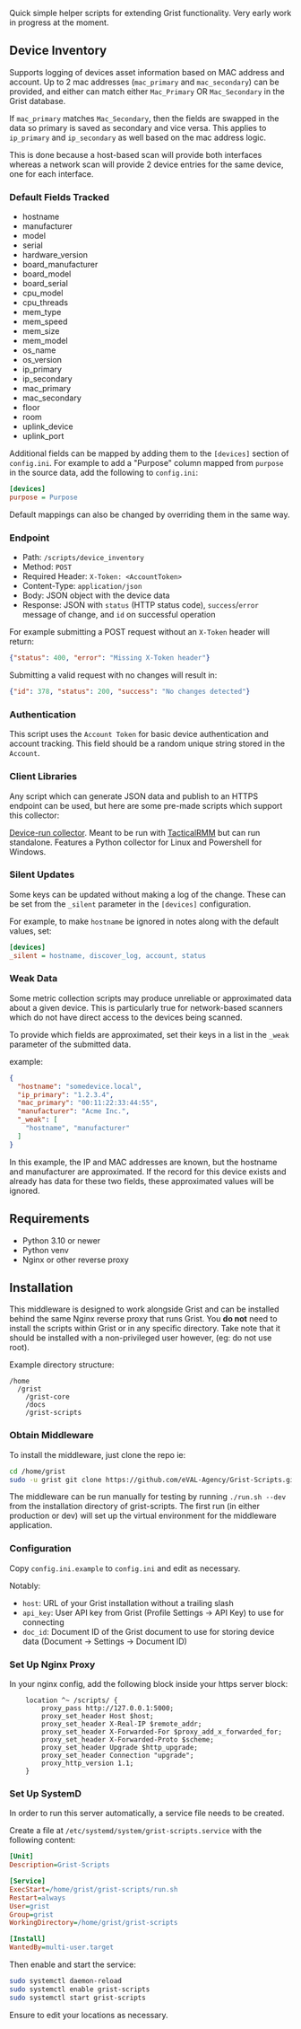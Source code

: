 Quick simple helper scripts for extending Grist functionality.
Very early work in progress at the moment.

## Device Inventory

Supports logging of devices asset information based on MAC address and account.
Up to 2 mac addresses (`mac_primary` and `mac_secondary`) can be provided,
and either can match either `Mac_Primary` OR `Mac_Secondary` in the Grist database.

If `mac_primary` matches `Mac_Secondary`, then the fields are swapped in the data so
primary is saved as secondary and vice versa.
This applies to `ip_primary` and `ip_secondary` as well based on the mac address logic.

This is done because a host-based scan will provide both interfaces whereas a network scan
will provide 2 device entries for the same device, one for each interface.

### Default Fields Tracked

* hostname
* manufacturer
* model
* serial
* hardware_version
* board_manufacturer
* board_model
* board_serial
* cpu_model
* cpu_threads
* mem_type
* mem_speed
* mem_size
* mem_model
* os_name
* os_version
* ip_primary
* ip_secondary
* mac_primary
* mac_secondary
* floor
* room
* uplink_device
* uplink_port

Additional fields can be mapped by adding them to the `[devices]` section of `config.ini`.
For example to add a "Purpose" column mapped from `purpose` in the source data, add the following to `config.ini`:

```ini
[devices]
purpose = Purpose
```

Default mappings can also be changed by overriding them in the same way.

### Endpoint

* Path: `/scripts/device_inventory`
* Method: `POST`
* Required Header: `X-Token: <AccountToken>`
* Content-Type: `application/json`
* Body: JSON object with the device data
* Response: JSON with `status` (HTTP status code), `success`/`error` message of change, and `id` on successful operation

For example submitting a POST request without an `X-Token` header will return:

```json
{"status": 400, "error": "Missing X-Token header"}
```

Submitting a valid request with no changes will result in:

```json
{"id": 378, "status": 200, "success": "No changes detected"}
```

### Authentication

This script uses the `Account Token` for basic device authentication and account tracking.
This field should be a random unique string stored in the `Account`.

### Client Libraries

Any script which can generate JSON data and publish to an HTTPS endpoint can be used,
but here are some pre-made scripts which support this collector:

[Device-run collector](https://github.com/eVAL-Agency/ScriptsCollection/tree/main/dist/inventory).
Meant to be run with [TacticalRMM](https://docs.tacticalrmm.com/) but can run standalone.
Features a Python collector for Linux and Powershell for Windows.

### Silent Updates

Some keys can be updated without making a log of the change.
These can be set from the `_silent` parameter in the `[devices]` configuration.

For example, to make `hostname` be ignored in notes along with the default values, set:

```ini
[devices]
_silent = hostname, discover_log, account, status
```

### Weak Data

Some metric collection scripts may produce unreliable or approximated data about a given device.
This is particularly true for network-based scanners which do not have direct access to the devices being scanned.

To provide which fields are approximated, set their keys in a list in the `_weak` parameter of the submitted data.

example:

```json
{
  "hostname": "somedevice.local",
  "ip_primary": "1.2.3.4",
  "mac_primary": "00:11:22:33:44:55",
  "manufacturer": "Acme Inc.",
  "_weak": [
    "hostname", "manufacturer"
  ]
}
```

In this example, the IP and MAC addresses are known, but the hostname and manufacturer are approximated.
If the record for this device exists and already has data for these two fields, these approximated values will be ignored.


## Requirements

* Python 3.10 or newer
* Python venv
* Nginx or other reverse proxy


## Installation

This middleware is designed to work alongside Grist and can be installed behind the same Nginx reverse proxy
that runs Grist.
You **do not** need to install the scripts within Grist or in any specific directory.
Take note that it should be installed with a non-privileged user however, (eg: do not use root).

Example directory structure:

```
/home
  /grist
    /grist-core
    /docs
    /grist-scripts
```

### Obtain Middleware

To install the middleware, just clone the repo ie:

```bash
cd /home/grist
sudo -u grist git clone https://github.com/eVAL-Agency/Grist-Scripts.git grist-scripts
```

The middleware can be run manually for testing by running `./run.sh --dev` from the installation directory
of grist-scripts.
The first run (in either production or dev) will set up the virtual environment for the middleware application.

### Configuration

Copy `config.ini.example` to `config.ini` and edit as necessary.

Notably:

* `host`: URL of your Grist installation without a trailing slash
* `api_key`: User API key from Grist (Profile Settings -> API Key) to use for connecting
* `doc_id`: Document ID of the Grist document to use for storing device data (Document -> Settings -> Document ID)


### Set Up Nginx Proxy

In your nginx config, add the following block inside your https server block:

```nginx
	location ^~ /scripts/ {
		proxy_pass http://127.0.0.1:5000;
		proxy_set_header Host $host;
		proxy_set_header X-Real-IP $remote_addr;
		proxy_set_header X-Forwarded-For $proxy_add_x_forwarded_for;
		proxy_set_header X-Forwarded-Proto $scheme;
		proxy_set_header Upgrade $http_upgrade;
		proxy_set_header Connection "upgrade";
		proxy_http_version 1.1;
	}
```

### Set Up SystemD

In order to run this server automatically, a service file needs to be created.

Create a file at `/etc/systemd/system/grist-scripts.service` with the following content:

```ini
[Unit]
Description=Grist-Scripts

[Service]
ExecStart=/home/grist/grist-scripts/run.sh
Restart=always
User=grist
Group=grist
WorkingDirectory=/home/grist/grist-scripts

[Install]
WantedBy=multi-user.target
```

Then enable and start the service:

```bash
sudo systemctl daemon-reload
sudo systemctl enable grist-scripts
sudo systemctl start grist-scripts
```

Ensure to edit your locations as necessary.